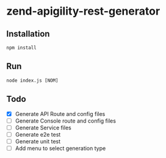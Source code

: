 # zend-apigility-rest-generator

## Installation

`npm install`

## Run

`node index.js [NOM]`

## Todo

- [x] Generate API Route and config files
- [ ] Generate Console route and config files
- [ ] Generate Service files
- [ ] Generate e2e test
- [ ] Generate unit test
- [ ] Add menu to select generation type
